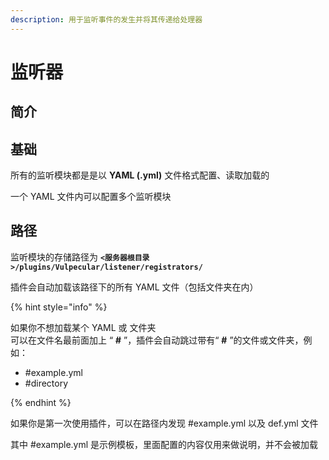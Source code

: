 ```yaml
---
description: 用于监听事件的发生并将其传递给处理器
---
```


# 监听器

## 简介

## 基础

所有的监听模块都是是以 **YAML (.yml)** 文件格式配置、读取加载的

一个 YAML 文件内可以配置多个监听模块

## 路径

监听模块的存储路径为 **`<服务器根目录>/plugins/Vulpecular/listener/registrators/`**

插件会自动加载该路径下的所有 YAML 文件（包括文件夹在内）

{% hint style="info" %}

如果你不想加载某个 YAML 或 文件夹<br>
可以在文件名最前面加上 “ **#** ”，插件会自动跳过带有“ **#** ”的文件或文件夹，例如：
- #example.yml
- #directory

{% endhint %}

如果你是第一次使用插件，可以在路径内发现 #example.yml 以及 def.yml 文件

其中 #example.yml 是示例模板，里面配置的内容仅用来做说明，并不会被加载